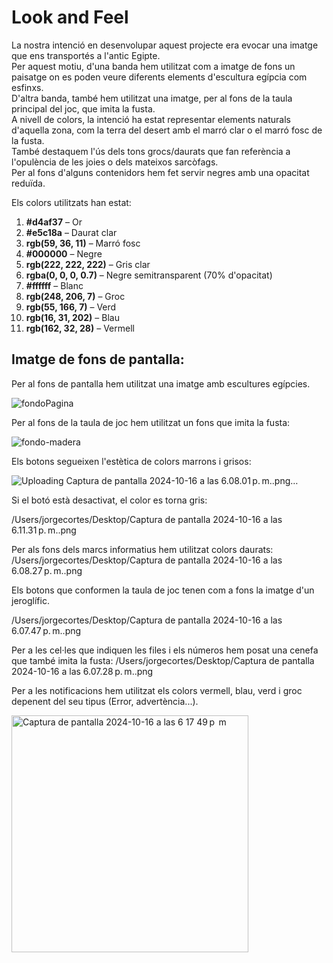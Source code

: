 


# Look and Feel

La nostra intenció en desenvolupar aquest projecte era evocar una imatge que ens transportés a l'antic Egipte.  
Per aquest motiu, d'una banda hem utilitzat com a imatge de fons un paisatge on es poden veure diferents elements d'escultura egípcia com esfinxs.  
D'altra banda, també hem utilitzat una imatge, per al fons de la taula principal del joc, que imita la fusta.  
A nivell de colors, la intenció ha estat representar elements naturals d'aquella zona, com la terra del desert amb el marró clar o el marró fosc de la fusta.  
També destaquem l'ús dels tons grocs/daurats que fan referència a l'opulència de les joies o dels mateixos sarcòfags.  
Per al fons d'alguns contenidors hem fet servir negres amb una opacitat reduïda.  

Els colors utilitzats han estat:  
1. **#d4af37** – Or  
2. **#e5c18a** – Daurat clar  
3. **rgb(59, 36, 11)** – Marró fosc  
4. **#000000** – Negre  
5. **rgb(222, 222, 222)** – Gris clar  
6. **rgba(0, 0, 0, 0.7)** – Negre semitransparent (70% d'opacitat)  
7. **#ffffff** – Blanc  
8. **rgb(248, 206, 7)** – Groc  
9. **rgb(55, 166, 7)** – Verd  
10. **rgb(16, 31, 202)** – Blau  
11. **rgb(162, 32, 28)** – Vermell  

## Imatge de fons de pantalla:

Per al fons de pantalla hem utilitzat una imatge amb escultures egípcies.

![fondoPagina](https://github.com/user-attachments/assets/3bf4e3c1-081e-481b-a353-7b4c870c9bd0)

Per al fons de la taula de joc hem utilitzat un fons que imita la fusta:

![fondo-madera](https://github.com/user-attachments/assets/f2f9af71-58bd-4378-9cce-d898f26fb231)

Els botons segueixen l'estètica de colors marrons i grisos:

![Uploading Captura de pantalla 2024-10-16 a las 6.08.01 p. m..png…]()

Si el botó està desactivat, el color es torna gris:

/Users/jorgecortes/Desktop/Captura de pantalla 2024-10-16 a las 6.11.31 p. m..png

Per als fons dels marcs informatius hem utilitzat colors daurats:
/Users/jorgecortes/Desktop/Captura de pantalla 2024-10-16 a las 6.08.27 p. m..png

Els botons que conformen la taula de joc tenen com a fons la imatge d'un jeroglífic.

/Users/jorgecortes/Desktop/Captura de pantalla 2024-10-16 a las 6.07.47 p. m..png

Per a les cel·les que indiquen les files i els números hem posat una cenefa que també imita la fusta:
/Users/jorgecortes/Desktop/Captura de pantalla 2024-10-16 a las 6.07.28 p. m..png

Per a les notificacions hem utilitzat els colors vermell, blau, verd i groc depenent del seu tipus (Error, advertència...).

<img width="379" alt="Captura de pantalla 2024-10-16 a las 6 17 49 p  m" src="https://github.com/user-attachments/assets/b30262fa-2452-4993-bbf6-9892687cc6ec">


